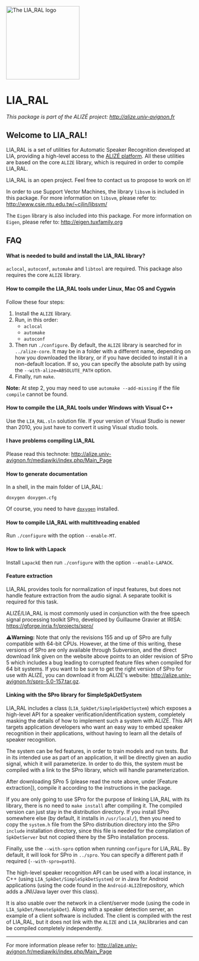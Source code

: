 <img src="http://alize.univ-avignon.fr/images/LIA_RAL.png" alt="The LIA_RAL logo" height="198" >

# LIA_RAL

*This package is part of the ALIZÉ project: <http://alize.univ-avignon.fr>*



Welcome to LIA_RAL!
-------------------

LIA_RAL is a set of utilities for Automatic Speaker Recognition developed at LIA, providing a high-level access to the [ALIZÉ platform](http://alize.univ-avignon.fr). All these utilities are based on the core `ALIZE` library, which is required in order to compile LIA_RAL.

LIA_RAL is an open project. Feel free to contact us to propose to work on it! 

In order to use Support Vector Machines, the library `libsvm` is included in this package. For more information on `libsvm`, please refer to:
<http://www.csie.ntu.edu.tw/~cjlin/libsvm/>

The `Eigen` library is also included into this package. For more information on `Eigen`, please refer to:
<http://eigen.tuxfamily.org>


FAQ
---

#### What is needed to build and install the LIA_RAL library?

`aclocal`, `autoconf`, `automake` and `libtool` are required.
This package also requires the core `ALIZE` library.


#### How to compile the LIA_RAL tools under Linux, Mac OS and Cygwin

Follow these four steps:

1. Install the `ALIZE` library.
2. Run, in this order:
	- `aclocal`
	- `automake`
	- `autoconf`
3. Then run `./configure`.
   By default, the `ALIZE` library is searched for in `../alize-core`. It may be in a folder with a different name, depending on how you downloaded the library, or if you have decided to install it in a non-default location. If so, you can specify the absolute path by using the `--with-alize=ABSOLUTE_PATH` option.
4. Finally, run `make`.

**Note:** At step 2, you may need to use `automake --add-missing` if the file `compile` cannot be found.


#### How to compile the LIA_RAL tools under Windows with Visual C++

Use the `LIA_RAL.sln` solution file. If your version of Visual Studio is newer than 2010, you just have to convert it using Visual studio tools.


#### I have problems compiling LIA_RAL

Please read this technote:
<http://alize.univ-avignon.fr/mediawiki/index.php/Main_Page>


#### How to generate documentation

In a shell, in the main folder of LIA_RAL:

	doxygen doxygen.cfg

Of course, you need to have [`doxygen`](http://www.doxygen.org) installed.


#### How to compile LIA_RAL with multithreading enabled

Run `./configure` with the option `--enable-MT`.
 

#### How to link with Lapack

Install `LapackE`  then run `./configure` with the option `--enable-LAPACK`.
 

#### Feature extraction

LIA_RAL provides tools for normalization of input features, but does not handle feature extraction from the audio signal.
A separate toolkit is required for this task.

ALIZÉ/LIA_RAL is most commonly used in conjunction with the free speech signal processing toolkit SPro, developed by Guillaume Gravier at IRISA:
<https://gforge.inria.fr/projects/spro/>

⚠️**Warning:** Note that only the revisions 155 and up of SPro are fully compatible with 64-bit CPUs. However, at the time of this writing, these versions of SPro are only available through Subversion, and the direct download link given on the website above points to an older revision of SPro 5 which includes a bug leading to corrupted feature files when compiled for 64 bit systems.
If you want to be sure to get the right version of SPro for use with ALIZÉ, you can download it from ALIZÉ's website: <http://alize.univ-avignon.fr/spro-5.0-157.tar.gz>.


#### Linking with the SPro library for SimpleSpkDetSystem

LIA_RAL includes a class (`LIA_SpkDet/SimpleSpkDetSystem`) which exposes a high-level API for a speaker verification/identification system, completely masking the details of how to implement such a system with ALIZÉ. This API targets application developers who want an easy way to embed speaker recognition in their applications, without having to learn all the details of speaker recognition.

The system can be fed features, in order to train models and run tests. But in its intended use as part of an application, it will be directly given an audio signal, which it will parameterize. In order to do this, the system must be compiled with a link to the SPro library, which will handle parameterization.

After downloading SPro 5 (please read the note above, under [Feature extraction]), compile it according to the instructions in the package.

If you are only going to use SPro for the purpose of linking LIA_RAL with its library, there is no need to `make install` after compiling it. The compiled version can just stay in the distribution directory. If you install SPro somewhere else (by default, it installs in `/usr/local/`), then you need to copy the `system.h` file from the SPro distribution directory into the SPro `include` installation directory, since this file is needed for the compilation of `SpkDetServer` but not copied there by the SPro installation process.

Finally, use the `--with-spro` option when running `configure` for LIA_RAL. By default, it will look for SPro in `../spro`. You can specify a different path if required (`--with-spro=path`).

The high-level speaker recognition API can be used with a local instance, in C++ (using `LIA_SpkDet/SimpleSpkDetSystem`) or in Java for Android applications (using the code found in the `Android-ALIZÉ`repository, which adds a JNI/Java layer over this class).

It is also usable over the network in a client/server mode (using the code in `LIA_SpkDet/RemoteSpkDet`). Along with a speaker detection server, an example of a client software is included. The client is compiled with the rest of LIA_RAL, but it does not link with the `ALIZE` and `LIA_RAL`libraries and can be compiled completely independently.


------------------------------------------------------------

For more information please refer to:
<http://alize.univ-avignon.fr/mediawiki/index.php/Main_Page>

